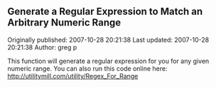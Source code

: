 ## Generate a Regular Expression to Match an Arbitrary Numeric Range

Originally published: 2007-10-28 20:21:38
Last updated: 2007-10-28 20:21:38
Author: greg p

This function will generate a regular expression for you for any given numeric range.  You can also run this code online here: http://utilitymill.com/utility/Regex_For_Range